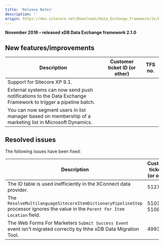 ```yaml
---
title: 'Release Notes'
description: ''
origin: https://dev.sitecore.net/Downloads/Data_Exchange_Framework/2x/Data_Exchange_Framework_210/Release_Notes
---
```


**November 2018 – released xDB Data Exchange framework 2.1.0**

## New features/improvements

| Description                                                                                                   | Customer ticket ID (or other) | TFS no. |
| ------------------------------------------------------------------------------------------------------------- | ----------------------------- | ------- |
| ​​Support for Sitecore XP 9.1.                                                                                |                               |         |
| External systems can now send push notifications to the Data Exchange Framework to trigger a pipeline batch​. |                               |         |
| ​​​​You can now segment users in list manager based on membership of a marketing list in Microsoft Dynamics.  |                               |         |

## Resolved issues

The following issues have been fixed:

| Description                                                                                                                           | Customer ticket ID (or other) | TFS no. |
| ------------------------------------------------------------------------------------------------------------------------------------- | ----------------------------- | ------- |
| ​​​The ID table is used inefficiently in the XConnect data provider​.                                                                 | 512727                        | 234453  |
| The `ResolveMultilanguageSitecoreItemDictionaryPipelineStep` processor ignores the value in the `Parent For Item Location` field​.​​​ | 510391, 510813                | 227828  |
| ​The Web Forms For Marketers `Submit Success Event` event isn't migrated correctly by thhe xDB Data Migration Tool.​​​                | 499352                        | 201454  |
